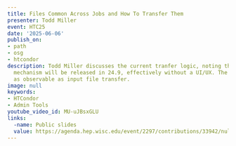 ```yaml
---
title: Files Common Across Jobs and How To Transfer Them
presenter: Todd Miller
event: HTC25
date: '2025-06-06'
publish_on:
- path
- osg
- htcondor
description: Todd Miller discusses the current tranfer logic, noting that the present
  mechanism will be released in 24.9, effectively without a UI/UX. The next step, the shiny future plans, for 24.10, is to make common file transfer
  as observable as input file transfer.
image: null
keywords:
- HTCondor
- Admin Tools
youtube_video_id: MU-uJBsxGLU
links:
  -name: Public slides
  value: https://agenda.hep.wisc.edu/event/2297/contributions/33942/null
---
```

